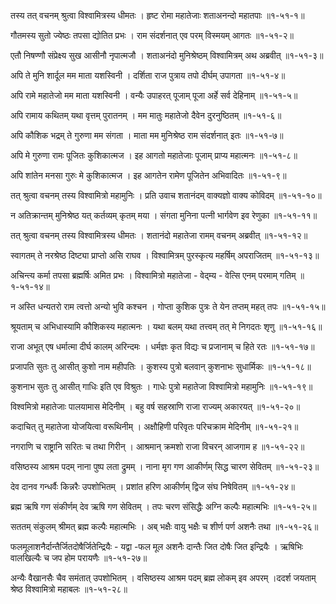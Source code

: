 तस्य तत् वचनम् श्रुत्वा विश्वामित्रस्य धीमतः ।
हृष्ट रोमा महातेजाः शताअनन्दो महातपाः ॥१-५१-१॥

गौतमस्य सुतो ज्येष्ठः तपसा द्योतित प्रभः ।
राम संदर्शनात् एव परम् विस्मयम् आगतः ॥१-५१-२॥

एतौ निषण्णौ संप्रेक्ष्य सुख आसीनौ नृपात्मजौ ।
शताअनंदो मुनिश्रेष्ठम् विश्वामित्रम् अथ अब्रवीत् ॥१-५१-३॥

अपि ते मुनि शार्दूल मम माता यशस्विनी ।
दर्शिता राज पुत्राय तपो दीर्घम् उपागता ॥१-५१-४॥

अपि रामे महातेजो मम माता यशस्विनी ।
वन्यैः उपाहरत् पूजाम् पूजा अर्हे सर्व देहिनाम् ॥१-५१-५॥

अपि रामाय कथितम् यथा वृत्तम् पुरातनम् ।
मम मातुः महातेजो दैवेन दुरनुष्ठितम् ॥१-५१-६॥

अपि कौशिक भद्रम् ते गुरुणा मम संगता ।
माता मम मुनिश्रेष्ठ राम संदर्शनात् इतः ॥१-५१-७॥

अपि मे गुरुणा रामः पूजितः कुशिकात्मज ।
इह आगतो महातेजाः पूजाम् प्राप्य महात्मनः ॥१-५१-८॥

अपि शांतेन मनसा गुरुः मे कुशिकात्मज ।
इह आगतेन रामेण पूजितेन अभिवादितः ॥१-५१-९॥

तत् श्रुत्वा वचनम् तस्य विश्वामित्रो महामुनिः ।
प्रति उवाच शतानंदम् वाक्यज्ञो वाक्य कोविदम् ॥१-५१-१०॥

न अतिक्रान्तम् मुनिश्रेष्ठ यत् कर्तव्यम् कृतम् मया ।
संगता मुनिना पत्नी भार्गवेण इव रेणुका ॥१-५१-११॥

तत् श्रुत्वा वचनम् तस्य विश्वामित्रस्य धीमतः ।
शतानंदो महातेजा रामम् वचनम् अब्रवीत् ॥१-५१-१२॥

स्वागतम् ते नरश्रेष्ठ दिष्ट्या प्राप्तो असि राघव ।
विश्वामित्रम् पुरस्कृत्य महर्षिम् अपराजितम् ॥१-५१-१३॥

अचिन्त्य कर्मा तपसा ब्रह्मर्षिः अमित प्रभः ।
विश्वामित्रो महातेजा - वेद्म्य - वेत्सि एनम् परमाम् गतिम् ॥१-५१-१४॥

न अस्ति धन्यतरो राम त्वत्तो अन्यो भुवि कश्चन ।
गोप्ता कुशिक पुत्रः ते येन तप्तम् महत् तपः ॥१-५१-१५॥

श्रूयताम् च अभिधास्यामि कौशिकस्य महात्मनः ।
यथा बलम् यथा तत्त्वम् तत् मे निगदतः शृणु ॥१-५१-१६॥

राजा अभूत् एष धर्मात्मा दीर्घ कालम् अरिन्दमः ।
धर्मज्ञः कृत विद्यः च प्रजानाम् च हिते रतः ॥१-५१-१७॥

प्रजापति सुतः तु आसीत् कुशो नाम महीपतिः ।
कुशस्य पुत्रो बलवान् कुशनाभः सुधार्मिकः ॥१-५१-१८॥

कुशनाभ सुतः तु आसीत् गाधिः इति एव विश्रुतः ।
गाधेः पुत्रो महातेजा विश्वामित्रो महामुनिः ॥१-५१-१९॥

विश्वमित्रो महातेजाः पालयामास मेदिनीम् ।
बहु वर्ष सहस्राणि राजा राज्यम् अकारयत् ॥१-५१-२०॥

कदाचित् तु महातेजा योजयित्वा वरूथिनीम् ।
अक्षौहिणी परिवृतः परिचक्राम मेदिनीम् ॥१-५१-२१॥

नगराणि च राष्ट्रानि सरितः च तथा गिरीन् ।
आश्रमान् क्रमशो राजा विचरन् आजगाम ह ॥१-५१-२२॥

वसिष्ठस्य आश्रम पदम् नाना पुष्प लता द्रुमम् ।
नाना मृग गण आकीर्णम् सिद्ध चारण सेवितम् ॥१-५१-२३॥

देव दानव गन्धर्वैः किन्नरैः उपशोभितम् ।
प्रशांत हरिण आकीर्णम् द्विज संघ निषेवितम् ॥१-५१-२४॥

ब्रह्म ऋषि गण संकीर्णम् देव ऋषि गण सेवितम् ।
तपः चरण संसिद्धैः अग्नि कल्पैः महात्मभिः ॥१-५१-२५॥

सततम् संकुलम् श्रीमत् ब्रह्म कल्पैः महात्मभिः ।
अब् भक्षैः वायु भक्षैः च शीर्ण पर्ण अशनैः तथा ॥१-५१-२६॥

फलमूलाशनैर्दान्तैर्जितदोषैर्जितेन्द्रियैः - यद्वा -फल मूल अशनैः दान्तैः जित दोषैः जित इन्द्रियैः ।
ऋषिभिः वालखिल्यैः च जप होम परायणैः ॥१-५१-२७॥

अन्यैः वैखानसैः चैव समंतात् उपशोभितम् ।
वसिष्ठस्य आश्रम पदम् ब्रह्म लोकम् इव अपरम् ।ददर्श जयताम् श्रेष्ठ विश्वामित्रो महाबलः ॥१-५१-२८॥

